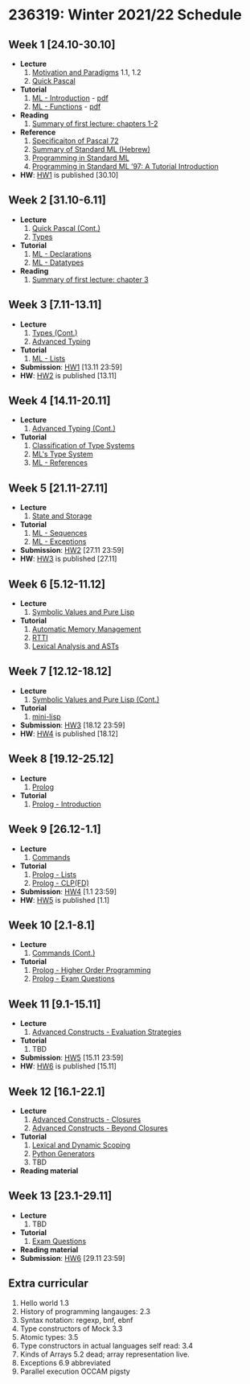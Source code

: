 # 236319: Winter 2021/22 Schedule

## Week 1 \[24.10-30.10\]

- **Lecture**
   1. [Motivation and Paradigms](Lectures/introduction.md) 1.1, 1.2
   2. [Quick Pascal](Lectures/Introduction/pascal.md)
- **Tutorial**
   1. [ML - Introduction](Tutorials/sml/introduction.md) - [pdf](Tutorials/pdfs/sml/introduction.pdf)
   2. [ML - Functions](Tutorials/sml/functions.md) - [pdf](Tutorials/pdfs/sml/functions.pdf)
- **Reading**
   1. [Summary of first lecture: chapters 1-2](https://docs.google.com/document/d/1LNSWwi2VYPrOcNPdQ3YvXhFfZtg_r4D6SH9adcFAIK4/edit?usp=sharing)
- **Reference**
   1. [Specificaiton of Pascal 72](Misc/PascalReport.pdf)
   2. [Summary of Standard ML (Hebrew)](https://drive.google.com/file/d/0B3645jTHku6WZm4zeEJxSzRTMU0/view?usp=sharing&resourcekey=0-bLE_IX7sWV2H21phV4i6Vw)
   3. [Programming in Standard ML](https://drive.google.com/file/d/0B8_AnUZwVFgoTEpaM1VOWXY5NWs/view?usp=sharing&resourcekey=0-wsdSa5CtgDEwdDZZ4KNY6w)
   4. [Programming in Standard ML ’97: A Tutorial Introduction](http://www.lfcs.inf.ed.ac.uk/reports/97/ECS-LFCS-97-364/ECS-LFCS-97-364.pdf)
- **HW**: [HW1](???) is published \[30.10\]

## Week 2 \[31.10-6.11\]

- **Lecture**
   1. [Quick Pascal (Cont.)](Lectures/Introduction/pascal.md)
   2. [Types](Lectures/slides/pdfs/chapter-3.pdf)
- **Tutorial**
   1. [ML - Declarations](Tutorials/sml/declarations.md)
   2. [ML - Datatypes](Tutorials/sml/datatypes.md)
- **Reading**
   1. [Summary of first lecture: chapter 3](https://docs.google.com/document/d/1LNSWwi2VYPrOcNPdQ3YvXhFfZtg_r4D6SH9adcFAIK4/edit?usp=sharing)

## Week 3 \[7.11-13.11\]

- **Lecture**
   1. [Types (Cont.)](Lectures/slides/pdfs/chapter-3.pdf)
   2. [Advanced Typing](Lectures/slides/pdfs/chapter-4.pdf)
- **Tutorial**
   1. [ML - Lists](Tutorials/sml/lists.md)
- **Submission**: [HW1](???) \[13.11 23:59\]
- **HW**: [HW2](???) is published \[13.11\]

## Week 4 \[14.11-20.11\]

- **Lecture**
   1. [Advanced Typing (Cont.)](Lectures/slides/pdfs/chapter-4.pdf)
- **Tutorial**
   1. [Classification of Type Systems](Tutorials/theory/type-system-classification.md)
   2. [ML's Type System](Tutorials/theory/ml-type-system.md)
   3. [ML - References](Tutorials/sml/refs.md)

## Week 5 \[21.11-27.11\]

- **Lecture**
   1. [State and Storage](Lectures/slides/pdfs/chapter-5.pdf)
- **Tutorial**
   1. [ML - Sequences](Tutorials/sml/sequences.md)
   2. [ML - Exceptions](Tutorials/sml/exceptions.md)
- **Submission**: [HW2](???) \[27.11 23:59\]
- **HW**: [HW3](???) is published \[27.11\]

## Week 6 \[5.12-11.12\]

- **Lecture**
   1. [Symbolic Values and Pure Lisp](???)
- **Tutorial**
   1. [Automatic Memory Management](Tutorials/theory/automatic-memory-management.md)
   2. [RTTI](Tutorials/theory/rtti.md)
   3. [Lexical Analysis and ASTs](Tutorials/theory/lexical-analysis.md)

## Week 7 \[12.12-18.12\]

- **Lecture**
   1. [Symbolic Values and Pure Lisp (Cont.)](???)
- **Tutorial**
   1. [mini-lisp](Tutorials/theory/mini-lisp.md)
- **Submission**: [HW3](???) \[18.12 23:59\]
- **HW**: [HW4](???) is published \[18.12\]

## Week 8 \[19.12-25.12\]

- **Lecture**
   1. [Prolog](???)
- **Tutorial**
   1. [Prolog - Introduction](Tutorials/prolog/introduction.md)

## Week 9 \[26.12-1.1\]

- **Lecture**
   1. [Commands](Lectures/slides/pdfs/chapter-6.pdf)
- **Tutorial**
   1. [Prolog - Lists](Tutorials/prolog/lists.md)
   2. [Prolog - CLP(FD)](Tutorials/prolog/clp.md)
- **Submission**: [HW4](???) \[1.1 23:59\]
- **HW**: [HW5](???) is published \[1.1\]

## Week 10 \[2.1-8.1\]

- **Lecture**
   1. [Commands (Cont.)](Lectures/slides/pdfs/chapter-6.pdf)
- **Tutorial**
   1. [Prolog - Higher Order Programming](Tutorials/prolog/higher-order.md)
   2. [Prolog - Exam Questions](Tutorials/prolog/exam-questions.md)

## Week 11 \[9.1-15.11\]

- **Lecture**
   1. [Advanced Constructs - Evaluation Strategies](Lectures/slides/pdfs/chapter-7.pdf)
- **Tutorial**
   1. TBD
- **Submission**: [HW5](???) \[15.11 23:59\]
- **HW**: [HW6](???) is published \[15.11\]

## Week 12 \[16.1-22.1\]

- **Lecture**
   1. [Advanced Constructs - Closures](Lectures/slides/pdfs/chapter-7.pdf)
   2. [Advanced Constructs - Beyond Closures](Lectures/slides/pdfs/chapter-7.pdf)
- **Tutorial**
   1. [Lexical and Dynamic Scoping](Tutorials/theory/scoping.md)
   2. [Python Generators](Tutorials/theory/python-generators.md)
   3. TBD
- **Reading material**

## Week 13 \[23.1-29.11\]

- **Lecture**
   1. TBD
- **Tutorial**
   1. [Exam Questions](???)
- **Reading material**
- **Submission**: [HW6](???) \[29.11 23:59\]

## Extra curricular

1. Hello world 1.3
2. History of programming langauges: 2.3
3. Syntax notation: regexp, bnf, ebnf
4. Type constructors of Mock 3.3
5. Atomic types: 3.5
6. Type constructors in actual languages self read: 3.4
7. Kinds of Arrays 5.2 dead; array representation live.
8. Exceptions 6.9 abbreviated
9. Parallel execution OCCAM pigsty
